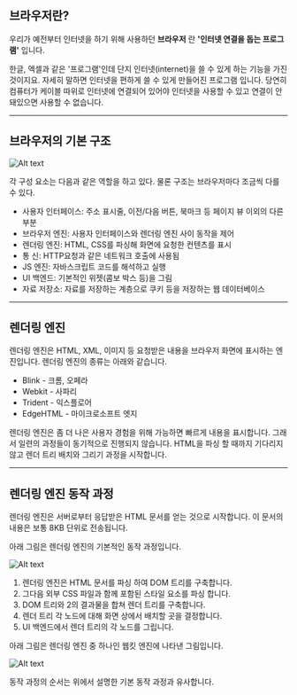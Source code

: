 브라우저란?
-----------
우리가 예전부터 인터넷을 하기 위해 사용하던 **브라우저** 란 **'인터넷 연결을 돕는 프로그램'** 입니다.

한글, 엑셀과 같은 '프로그램'인데 단지 인터넷(internet)을 쓸 수 있게 하는 기능을 가진 것이지요. 자세히 말하면 인터넷을 편하게 쓸 수 있게 만들어진 프로그램 입니다. 당연히 컴퓨터가 케이블 따위로 인터넷에 연결되어 있어야 인터넷을 사용할 수 있고 연결이 안돼있으면 사용할 수 없습니다. 

***

브라우저의 기본 구조
--------------------
![Alt text](https://velog.velcdn.com/images/thyoondev/post/9cf5cb0d-91bf-41ac-9693-ddf51d2f5fbd/1608995695700browser_structure-min.png)

각 구성 요소는 다음과 같은 역할을 하고 있다. 물론 구조는 브라우저마다 조금씩 다를 수 있다.

- 사용자 인터페이스: 주소 표시줄, 이전/다음 버튼, 북마크 등 페이지 뷰 이외의 다른 부분
- 브라우저 엔진: 사용자 인터페이스와 렌더링 엔진 사이 동작을 제어
- 렌더링 엔진: HTML, CSS를 파싱해 화면에 요청한 컨텐츠를 표시
- 통 신: HTTP요청과 같은 네트워크 호출에 사용됨
- JS 엔진: 자바스크립트 코드를 해석하고 실행
- UI 백엔드: 기본적인 위젯(콤보 박스 등)을 그림
- 자료 저장소: 자료를 저장하는 계층으로 쿠키 등을 저장하는 웹 데이터베이스

***

렌더링 엔진
-----------
렌더링 엔진은 HTML, XML, 이미지 등 요청받은 내용을 브라우저 화면에 표시하는 엔진입니다.
렌더링 엔진의 종류는 아래와 같습니다. 
- Blink - 크롬, 오페라 
- Webkit - 사파리
- Trident - 익스플로어
- EdgeHTML - 마이크로소프트 엣지 

렌더링 엔진은 좀 더 나은 사용자 경험을 위해 가능하면 빠르게 내용을 표시합니다. 그래서 일련의 과정들이 동기적으로 진행되지 않습니다. HTML을 파싱 할 때까지 기다리지 않고 렌더 트리 배치와 그리기 과정을 시작합니다.   

***

렌더링 엔진 동작 과정
--------------------

렌더링 엔진은 서버로부터 응답받은 HTML 문서를 얻는 것으로 시작합니다. 이 문서의 내용은 보통 8KB 단위로 전송됩니다. 

아래 그림은 렌더링 엔진의 기본적인 동작 과정입니다.

![Alt text](https://img1.daumcdn.net/thumb/R1280x0/?scode%3Dmtistory2%26fname%3Dhttps%3A%2F%2Fblog.kakaocdn.net%2Fdn%2FWbcmc%2Fbtrb2ccbSyK%2F2TYYpp5TvLFkdVbSYFIq3K%2Fimg.png)

1. 렌더링 엔진은 HTML 문서를 파싱 하여 DOM 트리를 구축합니다.
2. 그다음 외부 CSS 파일과 함께 포함된  스타일 요소를 파싱 합니다.
3. DOM 트리와 2의 결과물을 합쳐 렌더 트리를 구축합니다. 
4. 렌더 트리 각 노드에 대해 화면 상에서 배치할 곳을 결정합니다. 
5. UI 백엔드에서 렌더 트리의 각 노드를 그립니다. 

아래 그림은 렌더링 엔진 중 하나인 웹킷 엔진에  나타낸 그림입니다. 

![Alt text](https://img1.daumcdn.net/thumb/R1280x0/?scode%3Dmtistory2%26fname%3Dhttps%3A%2F%2Fblog.kakaocdn.net%2Fdn%2Flaupf%2Fbtrb2k8Jd5L%2FuqmWtkHRlnZg3DwXyyMND1%2Fimg.png)

동작 과정의 순서는 위에서 설명한 기본 동작 과정과 유사합니다. 